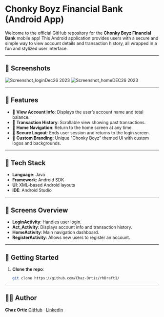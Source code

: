 # Chonky Boyz Financial Bank (Android App)

Welcome to the official GitHub repository for the **Chonky Boyz Financial Bank** mobile app! This Android application provides users with a secure and simple way to view account details and transaction history, all wrapped in a fun and stylized user interface.

---

## 📸 Screenshots
![Screenshot_loginDec26 2023](https://github.com/user-attachments/assets/ed80e4c0-f543-4f43-827f-63e556bde15f)
![Screenshot_homeDEC26 2023](https://github.com/user-attachments/assets/14f7163d-e71a-4f05-b286-2d515775314d)


---

## 📱 Features

- 🏦 **View Account Info**: Displays the user’s account name and total balance.
- 📄 **Transaction History**: Scrollable view showing past transactions.
- 🔁 **Home Navigation**: Return to the home screen at any time.
- 🔐 **Secure Logout**: Ends user session and returns to the login screen.
- 🎨 **Custom Branding**: Unique "Chonky Boyz" themed UI with custom logos and backgrounds.

---

## 🧱 Tech Stack

- **Language**: Java
- **Framework**: Android SDK
- **UI**: XML-based Android layouts
- **IDE**: Android Studio

---

## 🧭 Screens Overview

- **LoginActivity**: Handles user login.
- **Act_Activity**: Displays account info and transaction history.
- **HomeActivity**: Main navigation dashboard.
- **RegisterActivity**: Allows new users to register an account.

---

## 🚀 Getting Started

1. **Clone the repo**:
   ```bash
   git clone https://github.com/Chaz-Ortiz/rhDraft1/

---

## 🧑‍💻 Author

**Chaz Ortiz**
[GitHub](https://github.com/Chaz-Ortiz) · [LinkedIn](https://www.linkedin.com/in/chaz-ortiz-615863270/) 
